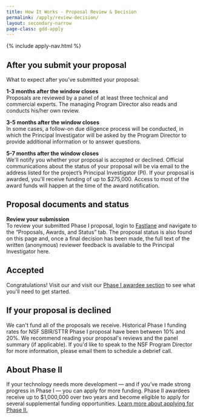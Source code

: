 ```yaml
---
title: How It Works - Proposal Review & Decision
permalink: /apply/review-decision/
layout: secondary-narrow
page-class: gdd-apply
---
```

<head>
  <script type="text/javascript">
setTimeout(function(){var a=document.createElement("script");
var b=document.getElementsByTagName("script")[0];
a.src=document.location.protocol+"//script.crazyegg.com/pages/scripts/0041/5508.js?"+Math.floor(new Date().getTime()/3600000);
a.async=true;a.type="text/javascript";b.parentNode.insertBefore(a,b)}, 1);
</script>
</head>

{% include apply-nav.html %}
<section class="usa-section full-bleed-bg">
  <h2>After you submit your proposal</h2>
  <p>What to expect after you’ve submitted your proposal:</p>
  <p><b>1-3 months after the window closes</b>
    <br>Proposals are reviewed by a panel of at least three technical and commercial experts. The managing Program Director also reads and conducts his/her own review.
  </p>
  <p><b>3-5 months after the window closes</b>
    <br>In some cases, a follow-on due diligence process will be conducted, in which the Principal Investigator will be asked by the Program Director to provide additional information or to answer questions.
  </p>
    <p><b>5-7 months after the window closes</b>
    <br>We'll notify you whether your proposal is accepted or declined.  Official communications about the status of your proposal will be via email to the address listed for the project’s Principal Investigator (PI).  If your proposal is awarded, you'll receive funding of up to $275,000.  Access to most of the award funds will happen at the time of the award notification.
  </p>
 </section>
<section class="usa-section full-bleed-bg--lightblue">
  <h2>Proposal documents and status</h2>
  <p><b>Review your submission</b>
    <br>To review your submitted Phase I proposal, login to <a href="https://www.fastlane.nsf.gov/">Fastlane</a> and navigate to the “Proposals, Awards, and Status” tab.  The proposal status is also found on this page and, once a final decision has been made, the full text of the written (anonymous) reviewer feedback is available to the Principal Investigator here.
  </p>
  </section>
<section class="usa-section full-bleed-bg">
  <h2>Accepted</h2>
  <p>Congratulations! Visit our and visit our <a href="{{ site.baseurl }}/resources/awardees/phase-1/">Phase I awardee section</a> to see what you'll need to get started. </p>
</section>
<section class="usa-section full-bleed-bg--lightblue">
  <h2>If your proposal is declined</h2>
  <p>We can't fund all of the proposals we receive. Historical Phase I funding rates for NSF SBIR/STTR Phase I proposal have been between 10% and 20%. We recommend reading your proposal's reviews and the panel summary (if applicable). If you'd like to speak to the NSF Program Director for more information, please email them to schedule a debrief call.</p>
</section>
<section class="usa-section full-bleed-bg">
  <h2>About Phase II</h2>
  <p>If your technology needs more development — and if you’ve made strong progress in Phase I — you can apply for
    more funding. Phase II awardees receive up to $1,000,000 over two years and become eligible to apply for several supplemental funding opportunities.
    <a href="{{ site.baseurl }}/resources/awardees/phase-2/apply">Learn more about applying for Phase II. </a> 
  </p>
</section>
